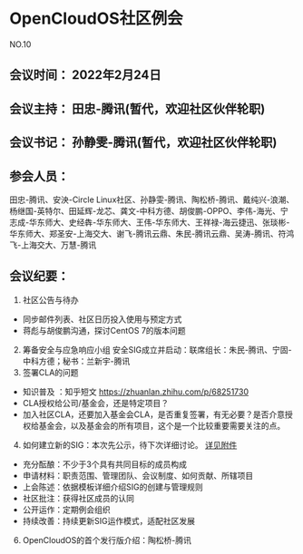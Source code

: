# OpenCloudOS社区例会

NO.10

## 会议时间： 2022年2月24日
## 会议主持： 田忠-腾讯(暂代，欢迎社区伙伴轮职)
## 会议书记： 孙静雯-腾讯(暂代，欢迎社区伙伴轮职)
## 参会人员： 
田忠-腾讯、安泱-Circle Linux社区、孙静雯-腾讯、陶松桥-腾讯、戴纯兴-浪潮、杨继国-英特尔、田延辉-龙芯、龚文-中科方德、胡俊鹏-OPPO、李伟-海光、宁志成-华东师大、史经犇-华东师大、王伟-华东师大、王祥禄-海云捷迅、张琰彬-华东师大、郑圣安-上海交大、谢飞-腾讯云鼎、朱民-腾讯云鼎、吴涛-腾讯、符鸿飞-上海交大、万慧-腾讯

## 会议纪要：
1. 社区公告与待办
- 同步邮件列表、社区日历投入使用与预定方式
- 蒋彪与胡俊鹏沟通，探讨CentOS 7的版本问题
2. 筹备安全与应急响应小组
安全SIG成立并启动：联席组长：朱民-腾讯、宁固-中科方德；秘书：兰新宇-腾讯
3. 签署CLA的问题
- 知识普及 ：知乎短文 https://zhuanlan.zhihu.com/p/68251730
- CLA授权给公司/基金会，还是特定项目？
- 加入社区CLA，还要加入基金会CLA，是否重复签署，有无必要？是否介意授权给基金会，以及基金会的所有项目，这个是一个比较重要需要关注的点。
4. 如何建立新的SIG：本次先公示，待下次详细讨论。
[详见附件](https://github.com/OpenCloudOS/community/blob/main/SIG/SIG%E7%94%B3%E8%AF%B7%E6%B5%81%E7%A8%8B.pdf)
- 充分酝酿：不少于3个具有共同目标的成员构成
- 申请材料：职责范围、管理团队、会议制度、如何贡献、所辖项目
- 上会陈述：依据模板详细介绍SIG的创建与管理规则
- 社区批注：获得社区成员的认同
- 公开运作：定期例会组织
- 持续改善：持续更新SIG运作模式，适配社区发展
6. OpenCloudOS的首个发行版介绍：陶松桥-腾讯

